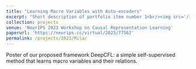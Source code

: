 ```yaml
---
title: "Learning Macro Variables with Auto-encoders"
excerpt: "Short description of portfolio item number 1<br/><img src='/images/DeepCFL_preview.png'>"
collection: projects
venue: 'NeurIPS 2023 Workshop on Causal Representation Learning'
paperurl: 'https://neurips.cc/virtual/2023/77562'
permalink: /projects/2023/Mila/
---
```

Poster of our proposed framework DeepCFL: a simple self-supervised method that learns macro variables and their relations.
